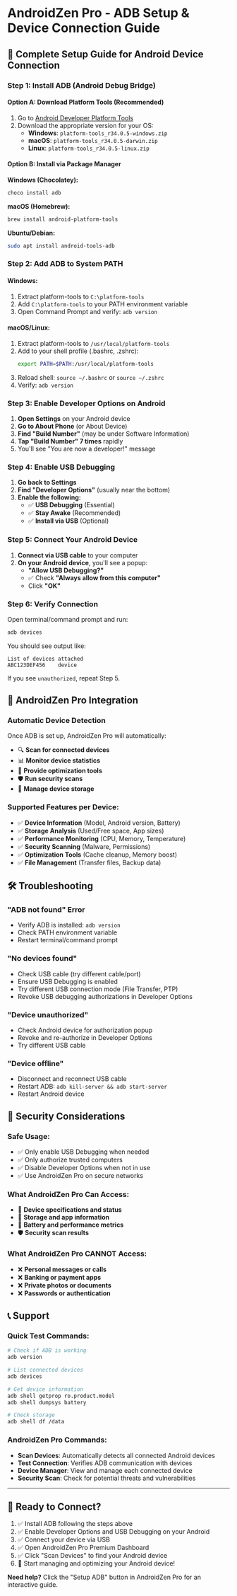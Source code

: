 # AndroidZen Pro - ADB Setup & Device Connection Guide

## 🚀 Complete Setup Guide for Android Device Connection

### Step 1: Install ADB (Android Debug Bridge)

#### Option A: Download Platform Tools (Recommended)
1. Go to [Android Developer Platform Tools](https://developer.android.com/studio/releases/platform-tools)
2. Download the appropriate version for your OS:
   - **Windows**: `platform-tools_r34.0.5-windows.zip`
   - **macOS**: `platform-tools_r34.0.5-darwin.zip`
   - **Linux**: `platform-tools_r34.0.5-linux.zip`

#### Option B: Install via Package Manager
**Windows (Chocolatey):**
```powershell
choco install adb
```

**macOS (Homebrew):**
```bash
brew install android-platform-tools
```

**Ubuntu/Debian:**
```bash
sudo apt install android-tools-adb
```

### Step 2: Add ADB to System PATH

#### Windows:
1. Extract platform-tools to `C:\platform-tools`
2. Add `C:\platform-tools` to your PATH environment variable
3. Open Command Prompt and verify: `adb version`

#### macOS/Linux:
1. Extract platform-tools to `/usr/local/platform-tools`
2. Add to your shell profile (.bashrc, .zshrc):
   ```bash
   export PATH=$PATH:/usr/local/platform-tools
   ```
3. Reload shell: `source ~/.bashrc` or `source ~/.zshrc`
4. Verify: `adb version`

### Step 3: Enable Developer Options on Android

1. **Open Settings** on your Android device
2. **Go to About Phone** (or About Device)
3. **Find "Build Number"** (may be under Software Information)
4. **Tap "Build Number" 7 times** rapidly
5. You'll see "You are now a developer!" message

### Step 4: Enable USB Debugging

1. **Go back to Settings**
2. **Find "Developer Options"** (usually near the bottom)
3. **Enable the following:**
   - ✅ **USB Debugging** (Essential)
   - ✅ **Stay Awake** (Recommended)
   - ✅ **Install via USB** (Optional)

### Step 5: Connect Your Android Device

1. **Connect via USB cable** to your computer
2. **On your Android device**, you'll see a popup:
   - **"Allow USB Debugging?"**
   - ✅ Check **"Always allow from this computer"**
   - Click **"OK"**

### Step 6: Verify Connection

Open terminal/command prompt and run:
```bash
adb devices
```

You should see output like:
```
List of devices attached
ABC123DEF456    device
```

If you see `unauthorized`, repeat Step 5.

## 🔧 AndroidZen Pro Integration

### Automatic Device Detection
Once ADB is set up, AndroidZen Pro will automatically:
- 🔍 **Scan for connected devices**
- 📊 **Monitor device statistics**
- 🚀 **Provide optimization tools**
- 🛡️ **Run security scans**
- 📱 **Manage device storage**

### Supported Features per Device:
- ✅ **Device Information** (Model, Android version, Battery)
- ✅ **Storage Analysis** (Used/Free space, App sizes)
- ✅ **Performance Monitoring** (CPU, Memory, Temperature)
- ✅ **Security Scanning** (Malware, Permissions)
- ✅ **Optimization Tools** (Cache cleanup, Memory boost)
- ✅ **File Management** (Transfer files, Backup data)

## 🛠️ Troubleshooting

### "ADB not found" Error
- Verify ADB is installed: `adb version`
- Check PATH environment variable
- Restart terminal/command prompt

### "No devices found"
- Check USB cable (try different cable/port)
- Ensure USB Debugging is enabled
- Try different USB connection mode (File Transfer, PTP)
- Revoke USB debugging authorizations in Developer Options

### "Device unauthorized"
- Check Android device for authorization popup
- Revoke and re-authorize in Developer Options
- Try different USB cable

### "Device offline"
- Disconnect and reconnect USB cable
- Restart ADB: `adb kill-server && adb start-server`
- Restart Android device

## 🚨 Security Considerations

### Safe Usage:
- ✅ Only enable USB Debugging when needed
- ✅ Only authorize trusted computers
- ✅ Disable Developer Options when not in use
- ✅ Use AndroidZen Pro on secure networks

### What AndroidZen Pro Can Access:
- 📱 **Device specifications and status**
- 💾 **Storage and app information**
- 🔋 **Battery and performance metrics**
- 🛡️ **Security scan results**

### What AndroidZen Pro CANNOT Access:
- ❌ **Personal messages or calls**
- ❌ **Banking or payment apps**
- ❌ **Private photos or documents**
- ❌ **Passwords or authentication**

## 📞 Support

### Quick Test Commands:
```bash
# Check if ADB is working
adb version

# List connected devices
adb devices

# Get device information
adb shell getprop ro.product.model
adb shell dumpsys battery

# Check storage
adb shell df /data
```

### AndroidZen Pro Commands:
- **Scan Devices**: Automatically detects all connected Android devices
- **Test Connection**: Verifies ADB communication with devices
- **Device Manager**: View and manage each connected device
- **Security Scan**: Check for potential threats and vulnerabilities

---

## 🎯 Ready to Connect?

1. ✅ Install ADB following the steps above
2. ✅ Enable Developer Options and USB Debugging on your Android
3. ✅ Connect your device via USB
4. ✅ Open AndroidZen Pro Premium Dashboard
5. ✅ Click "Scan Devices" to find your Android device
6. 🚀 Start managing and optimizing your Android device!

**Need help?** Click the "Setup ADB" button in AndroidZen Pro for an interactive guide.
